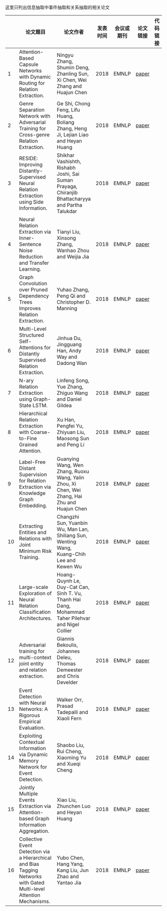 这里只列出信息抽取中事件抽取和关系抽取的相关论文

||论文题目|论文作者|发表时间|会议或期刊|论文链接|代码链接|注释|
|----|----|------|----|-----------|----------|---------|-----|
|1 |Attention-Based Capsule Networks with Dynamic Routing for Relation Extraction.|Ningyu Zhang, Shumin Deng, Zhanling Sun, Xi Chen, Wei Zhang and Huajun Chen|2018|EMNLP|[paper](http://aclweb.org/anthology/D18-1120)|||
|2 |Genre Separation Network with Adversarial Training for Cross-genre Relation Extraction.|Ge Shi, Chong Feng, Lifu Huang, Boliang Zhang, Heng Ji, Lejian Liao and Heyan Huang |2018|EMNLP|[paper](http://aclweb.org/anthology/D18-1125)|||
|3 |RESIDE: Improving Distantly-Supervised Neural Relation Extraction using Side Information.|Shikhar Vashishth, Rishabh Joshi, Sai Suman Prayaga, Chiranjib Bhattacharyya and Partha Talukdar |2018|EMNLP|[paper](http://aclweb.org/anthology/D18-1157)|||
|4 |Neural Relation Extraction via Inner-Sentence Noise Reduction and Transfer Learning.   |Tianyi Liu, Xinsong Zhang, Wanhao Zhou and Weijia Jia |2018|EMNLP|[paper](http://aclweb.org/anthology/D18-1243)|||
|5 |Graph Convolution over Pruned Dependency Trees Improves Relation Extraction.   | Yuhao Zhang, Peng Qi and Christopher D. Manning |2018|EMNLP|[paper](http://aclweb.org/anthology/D18-1244)|||
|6 |Multi-Level Structured Self-Attentions for Distantly Supervised Relation Extraction. |Jinhua Du, Jingguang Han, Andy Way and Dadong Wan  |2018|EMNLP|[paper](http://aclweb.org/anthology/D18-1245)|||
|7 |N-ary Relation Extraction using Graph-State LSTM.  |Linfeng Song, Yue Zhang, Zhiguo Wang and Daniel Gildea  |2018|EMNLP|[paper](http://aclweb.org/anthology/D18-1246)|||
|8 |Hierarchical Relation Extraction with Coarse-to-Fine Grained Attention.  | Xu Han, Pengfei Yu, Zhiyuan Liu, Maosong Sun and Peng Li  |2018|EMNLP|[paper](http://aclweb.org/anthology/D18-1247)|||
|9 |Label-Free Distant Supervision for Relation Extraction via Knowledge Graph Embedding.  |Guanying Wang, Wen Zhang, Ruoxu Wang, Yalin Zhou, Xi Chen, Wei Zhang, Hai Zhu and Huajun Chen  |2018|EMNLP|[paper](http://aclweb.org/anthology/D18-1248)|||
|10 |Extracting Entities and Relations with Joint Minimum Risk Training. |  Changzhi Sun, Yuanbin Wu, Man Lan, Shiliang Sun, Wenting Wang, Kuang-Chih Lee and Kewen Wu   |2018|EMNLP|[paper](http://aclweb.org/anthology/D18-1249)|||
|11 |Large-scale Exploration of Neural Relation Classification Architectures. |Hoang-Quynh Le, Duy-Cat Can, Sinh T. Vu, Thanh Hai Dang, Mohammad Taher Pilehvar and Nigel Collier |2018|EMNLP|[paper](http://aclweb.org/anthology/D18-1250)|||
|12 |Adversarial training for multi-context joint entity and relation extraction. |  Giannis Bekoulis, Johannes Deleu, Thomas Demeester and Chris Develder  |2018|EMNLP|[paper](http://aclweb.org/anthology/D18-1307)|||
|13 |Event Detection with Neural Networks: A Rigorous Empirical Evaluation. |Walker Orr, Prasad Tadepalli and Xiaoli Fern  |2018|EMNLP|[paper](http://aclweb.org/anthology/D18-1122)||事件检测|
|14 |Exploiting Contextual Information via Dynamic Memory Network for Event Detection.  |Shaobo Liu, Rui Cheng, Xiaoming Yu and Xueqi Cheng  |2018|EMNLP|[paper](http://aclweb.org/anthology/D18-1127)||事件检测|
|15 |Jointly Multiple Events Extraction via Attention-based Graph Information Aggregation.  | Xiao Liu, Zhunchen Luo and Heyan Huang   |2018|EMNLP|[paper](http://aclweb.org/anthology/D18-1156)||事件检测|
|16 |Collective Event Detection via a Hierarchical and Bias Tagging Networks with Gated Multi-level Attention Mechanisms.  | Yubo Chen, Hang Yang, Kang Liu, Jun Zhao and Yantao Jia   |2018|EMNLP|[paper](http://aclweb.org/anthology/D18-1158)||事件检测|


